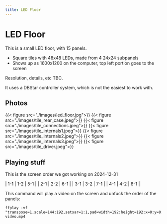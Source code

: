```yaml
---
title: LED Floor
---
```

# LED Floor

This is a small LED floor, with 15 panels.

* Square tiles with 48x48 LEDs, made from 4 24x24 subpanels
* Shows up as 1600x1200 on the computer, top left portion goes to the screen

Resolution, details, etc TBC.

It uses a DBStar controller system, which is not the easiest to work with.

## Photos

{{< figure src="./images/led_floor.jpg">}}
{{< figure src="./images/tile_rear_case.jpeg">}}
{{< figure src="./images/tile_connections.jpeg">}}
{{< figure src="./images/tile_internals1.jpeg">}}
{{< figure src="./images/tile_internals2.jpeg">}}
{{< figure src="./images/tile_internals3.jpeg">}}
{{< figure src="./images/tile_driver.jpeg">}}

## Playing stuff
This is the screen order we got working on 2024-12-31

| 1-1 | 1-2 | 5-1 |
| 2-1 | 2-2 | 6-1 |
| 3-1 | 3-2 | 7-1 |
| 4-1 | 4-2 | 8-1 |

This command will play a video on the screen and unfuck the order of the panels:

```
ffplay -vf "transpose=1,scale=144:192,setsar=1:1,pad=width=192:height=192:x=0:y=0:color=black,stereo3d=sbsl:abl,pad=width=1600:height=1200:x=0:y=0:color=black" video.mp4
```